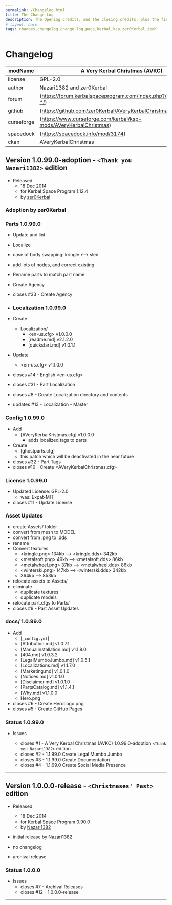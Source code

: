 ```yaml
---
permalink: /Changelog.html
title: The Change Log
description: The Opening Credits, and the closing credits, plus the first of two (or is three) end credit scenes
# layout: bare
tags: changes,changelog,change-log,page,kerbal,ksp,zer0Kerbal,zedK
---
```

<!-- hdr-changelog.md v1.0.0.1
A Very Kerbal Christmas (AVKC)
created: 13 May 2022
updated: 05 Nov 2022
CC BY-ND 4.0 by zer0Kerbal -->  
# Changelog  
  
| modName    | A Very Kerbal Christmas (AVKC)                                    |
| ---------- | ----------------------------------------------------------------- |
| license    | GPL-2.0                                                           |
| author     | Nazari1382 and zer0Kerbal                                         |
| forum      | (https://forum.kerbalspaceprogram.com/index.php?/topic/211089-*/) |
| github     | (https://github.com/zer0Kerbal/AVeryKerbalChristmas)              |
| curseforge | (https://www.curseforge.com/kerbal/ksp-mods/AVeryKerbalChristmas) |
| spacedock  | (https://spacedock.info/mod/3174)                                 |
| ckan       | AVeryKerbalChristmas                                              |

## Version 1.0.99.0-adoption - `<Thank you Nazari1382>` edition

* Released
  * 18 Dec 2014
  * for Kerbal Space Program 1.12.4
  * by [zer0Kerbal](https://github.com/zer0Kerbal)

### Adoption by zer0Kerbal

### Parts 1.0.99.0

* Update and lint
* Localize
* case of body swapping: kringle <--> sled
* add lots of nodes, and correct existing
* Rename parts to match part name
* Create Agency
* closes #33 - Create Agency

* ### Localization 1.0.99.0

* Create
  * Localization/
    * <en-us.cfg> v1.0.0.0
    * [readme.md] v2.1.2.0
    * [quickstart.md] v1.0.1.1
* Update
  * <en-us.cfg> v1.1.0.0
* closes #14 - English <en-us.cfg>
* closes #31 - Part Localization
* closes #8 - Create Localization directory and contents
* updates #13 - Localization - Master

### Config 1.0.99.0

* Add
  * [AVeryKerbalKristmas.cfg] v1.0.0.0
    * adds localized tags to parts
* Create
  * [ghostparts.cfg]
  * this patch which will be deactivated in the near future
* closes #32 - Part Tags
* closes #10 - Create <AVeryKerbalChristmas.cfg>

### License 1.0.99.0

* Updated License: GPL-2.0
  * was: Expat-MIT
* closes #11 - Update License

### Asset Updates

* create Assets/ folder
* convert from mesh to MODEL
* convert from .png to .dds
* rename
* Convert textures
  * <kringle.png> 134kb --> <kringle.dds> 342kb
  * <metalsoft.png> 49kb --> <metalsoft.dds> 86kb
  * <metalwheel.png> 37kb --> <metalwheel.dds> 86kb
  * <winterski.png> 147kb --> <winterski.dds> 342kb
  * 364kb --> 853kb
* relocate assets to Assets/
* eliminate
  * duplicate textures
  * duplicate models
* relocate part.cfgs to Parts/
* closes #9 - Part Asset Updates

### docs/ 1.0.99.0

* Add
  * [`_config.yml`]
  * [Attribution.md] v1.0.7.1
  * [ManualInstallation.md] v1.1.8.0
  * [404.md] v1.0.3.2
  * [LegalMumboJumbo.md] v1.0.5.1
  * [Localizations.md] v1.1.7.0
  * [Marketing.md] v1.0.1.0
  * [Notices.md] v1.0.1.0
  * [Disclaimer.md] v1.0.1.0
  * [PartsCatalog.md] v1.1.4.1
  * [Why.md] v1.1.0.0
  * Hero.png
* closes #6 - Create HeroLogo.png
* closes #5 - Create GitHub Pages

### Status 1.0.99.0

* Issues

  * closes #1 - A Very Kerbal Christmas (AVKC) 1.0.99.0-adoption `<Thank you Nazari1382>` edition
  * closes #2 - 1.1.99.0 Create Legal Mumbo Jumbo
  * closes #3 - 1.1.99.0 Create Documentation
  * closes #4 - 1.1.99.0 Create Social Media Presence

---

## Version 1.0.0.0-release - `<Christmases' Past>` edition

* Released
  * 18 Dec 2014
  * for Kerbal Space Program 0.90.0
  * by [Nazari1382](https://forum.kerbalspaceprogram.com/index.php?/profile/62013-*/)

* initial release by Nazari1382
* no changelog
* archival release

### Status 1.0.0.0

* Issues
  * closes #7 - Archival Releases
  * closes #12 - 1.0.0.0-release

---